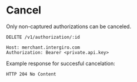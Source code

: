 # Cancel

Only non-captured authorizations can be canceled.

``` {1}
DELETE /v1/authorization/:id

Host: merchant.intergiro.com
Authorization: Bearer <private.api.key>
```

Example response for succesful cancelation:
```
HTTP 204 No Content

```